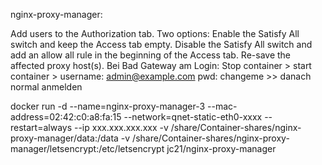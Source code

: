 nginx-proxy-manager:

Add users to the Authorization tab.
Two options:
    Enable the Satisfy All switch and keep the Access tab empty.
    Disable the Satisfy All switch and add an allow all rule in the beginning of the Access tab.
Re-save the affected proxy host(s).
Bei Bad Gateway am Login: Stop container > start container > username: admin@example.com pwd: changeme >> danach normal anmelden

docker run -d --name=nginx-proxy-manager-3 --mac-address=02:42:c0:a8:fa:15 --network=qnet-static-eth0-xxxx --restart=always --ip xxx.xxx.xxx.xxx -v /share/Container-shares/nginx-proxy-manager/data:/data -v /share/Container-shares/nginx-proxy-manager/letsencrypt:/etc/letsencrypt jc21/nginx-proxy-manager
